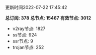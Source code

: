 更新时间2022-07-22 17:45:42

**总订阅: 378**
**总节点: 15467**
**有效节点: 3012**
- v2ray节点: 1827
- ss节点: 924
- ssr节点: 9
- trojan节点: 252
